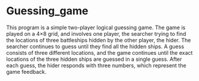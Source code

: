 # Guessing_game

This program is a simple two-player logical guessing game.
The game is played on a 4×8 grid, and involves one player,
the searcher trying to find the locations of three battleships hidden by 
the other player, the hider. The searcher continues to guess until 
they find all the hidden ships. A guess consists of three different locations,
and the game continues until the exact locations of the three hidden ships are
guessed in a single guess. After each guess, the hider responds with 
three numbers, which represent the game feedback.
